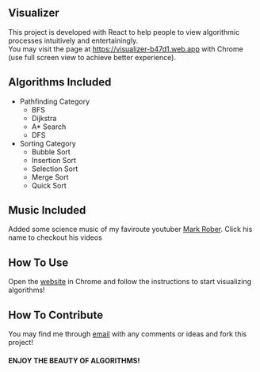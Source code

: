 ## Visualizer

This project is developed with React to help people to view algorithmic processes intuitively and entertainingly. <br/>
You may visit the page at <a href="https://visualizer-b47d1.web.app">https://visualizer-b47d1.web.app</a> with Chrome (use full screen view to achieve better experience).

## Algorithms Included

- Pathfinding Category
  - BFS
  - Dijkstra
  - A\* Search
  - DFS
- Sorting Category
  - Bubble Sort
  - Insertion Sort
  - Selection Sort
  - Merge Sort
  - Quick Sort

## Music Included

Added some science music of my faviroute youtuber <a href="https://www.youtube.com/c/MarkRober">Mark Rober</a>. Click his name to checkout his videos

## How To Use

Open the <a href="https://visualizer-b47d1.web.app">website</a> in Chrome and follow the instructions to start visualizing algorithms!

## How To Contribute

You may find me through <a href="mailto:madvillain115@gmail.com">email</a> with any comments or ideas and fork this project!

#### ENJOY THE BEAUTY OF ALGORITHMS!
